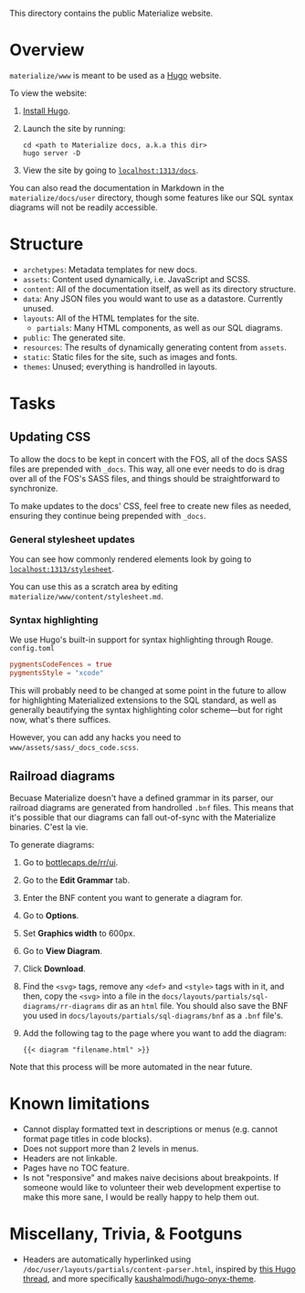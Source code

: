 This directory contains the public Materialize website.

# Overview

`materialize/www` is meant to be used as a [Hugo](https://gohugo.io) website.

To view the website:

1. [Install Hugo](https://gohugo.io/getting-started/installing/).
1. Launch the site by running:

    ```shell
    cd <path to Materialize docs, a.k.a this dir>
    hugo server -D
    ```
1. View the site by going to [`localhost:1313/docs`](http://localhost:1313/docs).

You can also read the documentation in Markdown in the `materialize/docs/user`
directory, though some features like our SQL syntax diagrams will not be readily
accessible.

# Structure

- `archetypes`: Metadata templates for new docs.
- `assets`: Content used dynamically, i.e. JavaScript and SCSS.
- `content`: All of the documentation itself, as well as its directory structure.
- `data`: Any JSON files you would want to use as a datastore. Currently unused.
- `layouts`: All of the HTML templates for the site.
    - `partials`: Many HTML components, as well as our SQL diagrams.
- `public`: The generated site.
- `resources`: The results of dynamically generating content from `assets`.
- `static`: Static files for the site, such as images and fonts.
- `themes`: Unused; everything is handrolled in layouts.

# Tasks

## Updating CSS

To allow the docs to be kept in concert with the FOS, all of the docs SASS files are prepended with `_docs`. This way, all one ever needs to do is drag over all of the FOS's SASS files, and things should be straightforward to synchronize.

To make updates to the docs' CSS, feel free to create new files as needed, ensuring they continue being prepended with `_docs`.

### General stylesheet updates

You can see how commonly rendered elements look by going to [`localhost:1313/stylesheet`](http://localhost:1313/stylesheet).

You can use this as a scratch area by editing `materialize/www/content/stylesheet.md`.

### Syntax highlighting

We use Hugo's built-in support for syntax highlighting through Rouge. `config.toml`

```toml
pygmentsCodeFences = true
pygmentsStyle = "xcode"
```

This will probably need to be changed at some point in the future to allow for highlighting Materialized extensions to the SQL standard, as well as generally beautifying the syntax highlighting color scheme––but for right now, what's there suffices.

However, you can add any hacks you need to `www/assets/sass/_docs_code.scss`.

## Railroad diagrams

Becuase Materialize doesn't have a defined grammar in its parser, our railroad diagrams are generated from handrolled `.bnf` files. This means that it's possible that our diagrams can fall out-of-sync with the Materialize binaries. C'est la vie.

To generate diagrams:

1. Go to [bottlecaps.de/rr/ui](https://www.bottlecaps.de/rr/ui).
1. Go to the **Edit Grammar** tab.
1. Enter the BNF content you want to generate a diagram for.
1. Go to **Options**.
1. Set **Graphics width** to 600px.
1. Go to **View Diagram**.
1. Click **Download**.
1. Find the `<svg>` tags, remove any `<def>` and `<style>` tags with in it, and then, copy the `<svg>` into a file in the `docs/layouts/partials/sql-diagrams/rr-diagrams` dir as an `html` file. You should also save the BNF you used in `docs/layouts/partials/sql-diagrams/bnf` as a `.bnf` file's.
1. Add the following tag to the page where you want to add the diagram:

    ```shell
    {{< diagram "filename.html" >}}
    ```

Note that this process will be more automated in the near future.

# Known limitations

- Cannot display formatted text in descriptions or menus (e.g. cannot format page titles in code blocks).
- Does not support more than 2 levels in menus.
- Headers are not linkable.
- Pages have no TOC feature.
- Is not "responsive" and makes naive decisions about breakpoints. If someone would like to volunteer their web development expertise to make this more sane, I would be really happy to help them out.

# Miscellany, Trivia, & Footguns

- Headers are automatically hyperlinked using `/doc/user/layouts/partials/content-parser.html`, inspired by [this Hugo thread](https://discourse.gohugo.io/t/adding-anchor-next-to-headers/1726/8), and more specifically [kaushalmodi/hugo-onyx-theme](https://github.com/kaushalmodi/hugo-onyx-theme/blob/cd232177f1af37f5371d252f8401ce049dc52db8/layouts/partials/headline-hash.html).
